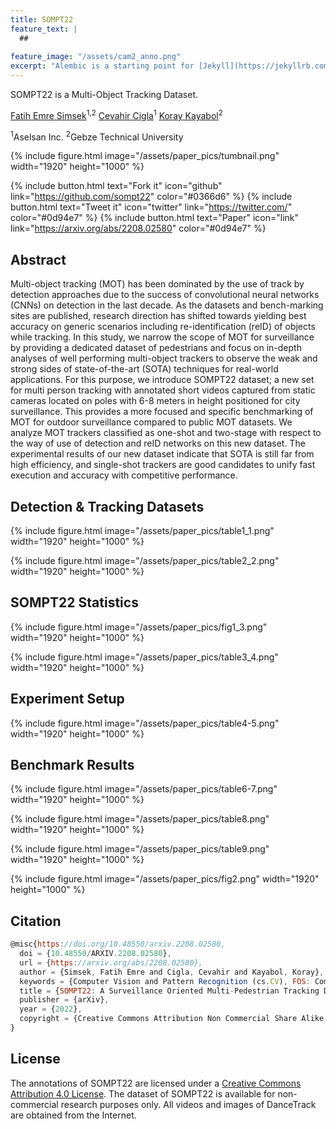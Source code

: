 ```yaml
---
title: SOMPT22
feature_text: |
  ## 
  
feature_image: "/assets/cam2_anno.png"
excerpt: "Alembic is a starting point for [Jekyll](https://jekyllrb.com/) projects. Rather than starting from scratch, this boilerplate is designed to get the ball rolling immediately. Install it, configure it, tweak it, push it."
---
```


SOMPT22 is a Multi-Object Tracking Dataset. 

[Fatih Emre Simsek](https://www.linkedin.com/in/fatihemresimsek/ "Fatih Emre Simsek")<sup>1,2</sup> [Cevahir Cigla](https://www.linkedin.com/in/cevahir-%C3%A7%C4%B1%C4%9Fla-phd-19236135/ "Cevahir Cigla")<sup>1</sup> [Koray Kayabol](https://www.linkedin.com/in/koray-kayabol-75454045/ "Koray Kayabol")<sup>2</sup>

<sup>1</sup>Aselsan Inc. <sup>2</sup>Gebze Technical University

{% include figure.html image="/assets/paper_pics/tumbnail.png" width="1920" height="1000" %}


{% include button.html text="Fork it" icon="github" link="https://github.com/sompt22" color="#0366d6" %} {% include button.html text="Tweet it" icon="twitter" link="https://twitter.com/" color="#0d94e7" %} {% include button.html text="Paper" icon="link" link="https://arxiv.org/abs/2208.02580" color="#0d94e7" %}


## Abstract

Multi-object tracking (MOT) has been dominated by the use of track by detection approaches due to the success of convolutional neural networks (CNNs) on detection in the last decade. As the datasets and bench-marking sites are published, research direction has shifted towards yielding best accuracy on generic scenarios including re-identification
(reID) of objects while tracking. In this study, we narrow the scope of MOT for surveillance by providing a dedicated dataset of pedestrians and focus on in-depth analyses of well performing multi-object trackers to observe the weak and strong sides of state-of-the-art (SOTA) techniques for real-world applications. For this purpose, we introduce SOMPT22 dataset; a new set for multi person tracking with annotated short videos
captured from static cameras located on poles with 6-8 meters in height positioned for city surveillance. This provides a more focused and specific benchmarking of MOT for outdoor surveillance compared to public MOT datasets. We analyze MOT trackers classified as one-shot and two-stage with respect to the way of use of detection and reID networks on
this new dataset. The experimental results of our new dataset indicate that SOTA is still far from high efficiency, and single-shot trackers are good candidates to unify fast execution and accuracy with competitive performance.

## Detection & Tracking Datasets


{% include figure.html image="/assets/paper_pics/table1_1.png" width="1920" height="1000" %}

{% include figure.html image="/assets/paper_pics/table2_2.png" width="1920" height="1000" %}

## SOMPT22 Statistics

{% include figure.html image="/assets/paper_pics/fig1_3.png" width="1920" height="1000" %}

{% include figure.html image="/assets/paper_pics/table3_4.png" width="1920" height="1000" %}

## Experiment Setup

{% include figure.html image="/assets/paper_pics/table4-5.png" width="1920" height="1000" %}


## Benchmark Results

{% include figure.html image="/assets/paper_pics/table6-7.png" width="1920" height="1000" %}

{% include figure.html image="/assets/paper_pics/table8.png" width="1920" height="1000" %}

{% include figure.html image="/assets/paper_pics/table9.png" width="1920" height="1000" %}

{% include figure.html image="/assets/paper_pics/fig2.png" width="1920" height="1000" %}

## Citation

``` js
@misc{https://doi.org/10.48550/arxiv.2208.02580,
  doi = {10.48550/ARXIV.2208.02580},
  url = {https://arxiv.org/abs/2208.02580},
  author = {Simsek, Fatih Emre and Cigla, Cevahir and Kayabol, Koray},
  keywords = {Computer Vision and Pattern Recognition (cs.CV), FOS: Computer and information sciences, FOS: Computer and information sciences},
  title = {SOMPT22: A Surveillance Oriented Multi-Pedestrian Tracking Dataset},
  publisher = {arXiv},
  year = {2022},
  copyright = {Creative Commons Attribution Non Commercial Share Alike 4.0 International}
}
```


## License

The annotations of SOMPT22 are licensed under a [Creative Commons Attribution 4.0 License](https://creativecommons.org/licenses/by/4.0 "Creative Commons Attribution 4.0 License"). The dataset of SOMPT22 is available for non-commercial research purposes only. All videos and images of DanceTrack are obtained from the Internet. 